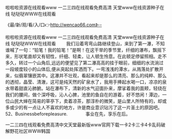 啦啦啦资源在线观看www
一二三四在线观看免费高清
天堂www在线资源种子在线
哒哒哒WWW在线观看


《最/新/观/看/入/口👉http://wencao66.com》--

啦啦啦资源在线观看www
一二三四在线观看免费高清
天堂www在线资源种子在线
哒哒哒WWW在线观看
　　我们沿着弯弯山路继续登山，来到了第一瀑，不知谁喊了一句：“铅笔！我的铅笔！”是啊！在这干旱的季节里，纤细的瀑布，飘摇下来，形状笔直却又有韧性，纤细、轻柔，让人顿生怜意。在此顿足停留照相。走不多久，转过一个山角后,远远的便望见了第二瀑高高的挂于眼前，细细的水流淌过一段坡度较小的山体后,便从突起处挥洒而下。一弯浅浅的潭水，从溅落处扩散开来，似翡翠镶嵌其中。这瀑并不壮观，看起来却是那么的清亮、那么的纯粹、那么的透彻，晶莹、清澈，这可是纯天然的矿泉水了，我用手捧起水喝一口，凉凉的泉水带着甜直沁肺腑。站在瀑布下，清新的水气迎面扑来，摩挲着我的面颊，轻绕在我们的腰间，做个深呼吸，沁人心脾，池里的鱼自在的游着，好不悠闲！潭边，一位山民大婶在简易的草亭下，卖着凉茶，那淳朴的微笑，是山里人所特有的，却或多或少的有一点让人不喜欢的地方，许是商业意识玷污了这一片圣土的原因吧。
	52、Businessbeforepleasure.　　　　事业在先，享乐在后。





一二三四在线观看免费高清中文天堂最新版www官网下载一卡2卡三卡4卡乱码破解野花社区WWW韩国
